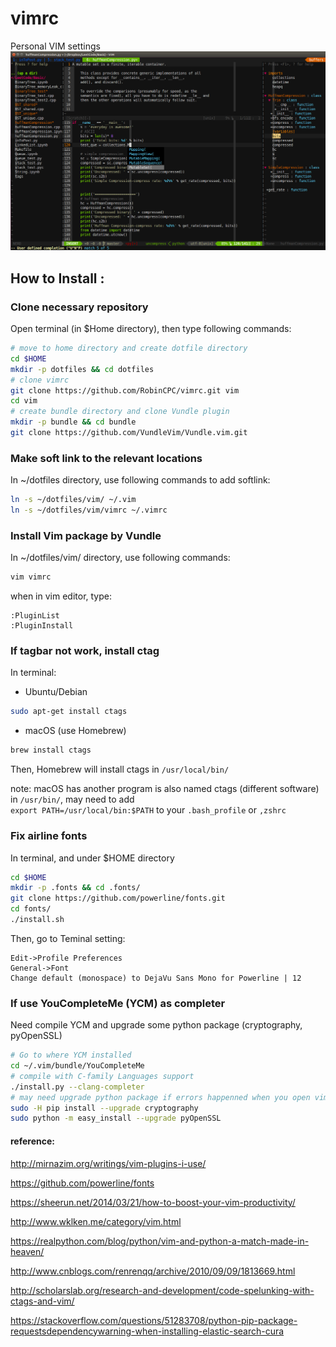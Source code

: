 # vimrc
Personal VIM settings
![vim_setting](https://raw.githubusercontent.com/RobinCPC/Testing_STL/master/vim_setting.jpg)

## How to Install :

### Clone necessary repository

Open terminal (in $Home directory), then type following commands:
``` bash
# move to home directory and create dotfile directory
cd $HOME
mkdir -p dotfiles && cd dotfiles
# clone vimrc
git clone https://github.com/RobinCPC/vimrc.git vim
cd vim
# create bundle directory and clone Vundle plugin
mkdir -p bundle && cd bundle
git clone https://github.com/VundleVim/Vundle.vim.git
```

### Make soft link to the relevant locations

In ~/dotfiles directory, use following commands to add softlink:
``` bash
ln -s ~/dotfiles/vim/ ~/.vim
ln -s ~/dotfiles/vim/vimrc ~/.vimrc
```

### Install Vim package by Vundle

In ~/dotfiles/vim/ directory, use following commands:
``` bash
vim vimrc
```
when in vim editor, type:
``` vim
:PluginList
:PluginInstall
```

### If tagbar not work, install ctag

In terminal:
- Ubuntu/Debian
``` bash
sudo apt-get install ctags
```

- macOS (use Homebrew)
``` bash
brew install ctags
```
Then, Homebrew will install ctags in `/usr/local/bin/`

note: macOS has another program is also named ctags (different software) in `/usr/bin/`, may need to add   
`export PATH=/usr/local/bin:$PATH` to your `.bash_profile` or `,zshrc`

### Fix airline fonts

In terminal, and under $HOME directory
``` bash
cd $HOME
mkdir -p .fonts && cd .fonts/
git clone https://github.com/powerline/fonts.git
cd fonts/
./install.sh
```
Then, go to Teminal setting:

	Edit->Profile Preferences
	General->Font
	Change default (monospace) to DejaVu Sans Mono for Powerline | 12

### If use YouCompleteMe (YCM) as completer

Need compile YCM and upgrade some python package (cryptography, pyOpenSSL)
``` bash
# Go to where YCM installed
cd ~/.vim/bundle/YouCompleteMe
# compile with C-family Languages support
./install.py --clang-completer
# may need upgrade python package if errors happenned when you open vim
sudo -H pip install --upgrade cryptography
sudo python -m easy_install --upgrade pyOpenSSL
```


#### reference:

http://mirnazim.org/writings/vim-plugins-i-use/

https://github.com/powerline/fonts

https://sheerun.net/2014/03/21/how-to-boost-your-vim-productivity/

http://www.wklken.me/category/vim.html

https://realpython.com/blog/python/vim-and-python-a-match-made-in-heaven/

http://www.cnblogs.com/renrenqq/archive/2010/09/09/1813669.html

http://scholarslab.org/research-and-development/code-spelunking-with-ctags-and-vim/

https://stackoverflow.com/questions/51283708/python-pip-package-requestsdependencywarning-when-installing-elastic-search-cura

